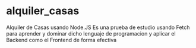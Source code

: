 # alquiler_casas
Alquiler de Casas usando Node.JS
Es una prueba de estudio usando Fetch para aprender y dominar 
dicho lenguaje de programacion y aplicar el Backend como el Frontend de forma efectiva